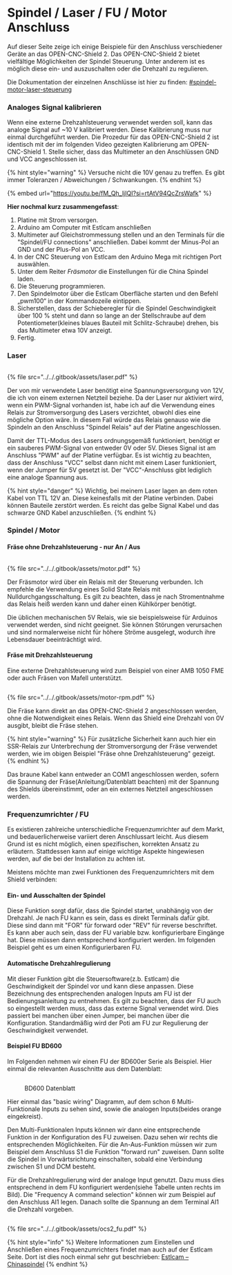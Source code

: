 # Spindel / Laser / FU / Motor Anschluss

Auf dieser Seite zeige ich einige Beispiele für den Anschluss verschiedener Geräte an das OPEN-CNC-Shield 2. Das OPEN-CNC-Shield 2 bietet vielfältige Möglichkeiten der Spindel Steuerung. Unter anderem ist es möglich diese ein- und auszuschalten oder die Drehzahl zu regulieren.

Die Dokumentation der einzelnen Anschlüsse ist hier zu finden: [#spindel-motor-laser-steuerung](../mainboard/anschluesse-jumper.md#spindel-motor-laser-steuerung "mention")

### Analoges Signal kalibrieren

Wenn eine externe Drehzahlsteuerung verwendet werden soll, kann das analoge Signal auf \~10 V kalibriert werden. Diese Kalibrierung muss nur einmal durchgeführt werden. Die Prozedur für das OPEN-CNC-Shield 2 ist identisch mit der im folgenden Video gezeigten Kalibrierung am OPEN-CNC-Shield 1. Stelle sicher, dass das Multimeter an den Anschlüssen GND und VCC angeschlossen ist.&#x20;

{% hint style="warning" %}
Versuche nicht die 10V genau zu treffen. Es gibt immer Toleranzen / Abweichungen / Schwankungen.
{% endhint %}

{% embed url="https://youtu.be/fM_Qh_ljIQI?si=rtAtV94QcZrsWafk" %}

**Hier nochmal kurz zusammengefasst**:

1. Platine mit Strom versorgen.
2. Arduino am Computer mit Estlcam anschließen
3. Multimeter auf Gleichstrommessung stellen und an den Terminals für die "Spindel/FU connections" anschließen. Dabei kommt der Minus-Pol an GND und der Plus-Pol an VCC.
4. In der CNC Steuerung von Estlcam den Arduino Mega mit richtigen Port auswählen.
5. Unter dem Reiter _Fräsmotor_ die Einstellungen für die China Spindel laden.
6. Die Steuerung programmieren.
7. Den Spindelmotor über die Estlcam Oberfläche starten und den Befehl „pwm100“ in der Kommandozeile eintippen.
8. Sicherstellen, dass der Schieberegler für die Spindel Geschwindigkeit über 100 % steht und dann so lange an der Stellschraube auf dem Potentiometer(kleines blaues Bauteil mit Schlitz-Schraube) drehen, bis das Multimeter etwa 10V anzeigt.
9. Fertig.

### Laser

<figure><img src="../../.gitbook/assets/laser.png" alt=""><figcaption></figcaption></figure>

{% file src="../../.gitbook/assets/laser.pdf" %}

Der von mir verwendete Laser benötigt eine Spannungsversorgung von 12V, die ich von einem externen Netzteil beziehe. Da der Laser nur aktiviert wird, wenn ein PWM-Signal vorhanden ist, habe ich auf die Verwendung eines Relais zur Stromversorgung des Lasers verzichtet, obwohl dies eine mögliche Option wäre. In diesem Fall würde das Relais genauso wie die Spindeln an den Anschluss "Spindel Relais" auf der Platine angeschlossen.

Damit der TTL-Modus des Lasers ordnungsgemäß funktioniert, benötigt er ein sauberes PWM-Signal von entweder 0V oder 5V. Dieses Signal ist am Anschluss "PWM" auf der Platine verfügbar. Es ist wichtig zu beachten, dass der Anschluss "VCC" selbst dann nicht mit einem Laser funktioniert, wenn der Jumper für 5V gesetzt ist. Der "VCC"-Anschluss gibt lediglich eine analoge Spannung aus.

{% hint style="danger" %}
Wichtig, bei meinem Laser lagen an dem roten Kabel von TTL 12V an. Diese keinesfalls mit der Platine verbinden. Dabei können Bauteile zerstört werden. Es reicht das gelbe Signal Kabel und das schwarze GND Kabel anzuschließen.
{% endhint %}

### Spindel / Motor

#### Fräse ohne Drehzahlsteuerung - nur An / Aus

<figure><img src="../../.gitbook/assets/motor.jpg" alt=""><figcaption></figcaption></figure>

{% file src="../../.gitbook/assets/motor.pdf" %}

Der Fräsmotor wird über ein Relais mit der Steuerung verbunden. Ich empfehle die Verwendung eines Solid State Relais mit Nulldurchgangsschaltung. Es gilt zu beachten, dass je nach Stromentnahme das Relais heiß werden kann und daher einen Kühlkörper benötigt.

Die üblichen mechanischen 5V Relais, wie sie beispielsweise für Arduinos verwendet werden, sind nicht geeignet. Sie können Störungen verursachen und sind normalerweise nicht für höhere Ströme ausgelegt, wodurch ihre Lebensdauer beeinträchtigt wird.

#### Fräse mit Drehzahlsteuerung

Eine externe Drehzahlsteuerung wird zum Beispiel von einer AMB 1050 FME oder auch Fräsen von Mafell unterstützt.

<figure><img src="../../.gitbook/assets/motor-rpm.jpg" alt=""><figcaption></figcaption></figure>

{% file src="../../.gitbook/assets/motor-rpm.pdf" %}

Die Fräse kann direkt an das OPEN-CNC-Shield 2 angeschlossen werden, ohne die Notwendigkeit eines Relais. Wenn das Shield eine Drehzahl von 0V ausgibt, bleibt die Fräse stehen.&#x20;

{% hint style="warning" %}
Für zusätzliche Sicherheit kann auch hier ein SSR-Relais zur Unterbrechung der Stromversorgung der Fräse verwendet werden, wie im obigen Beispiel "Fräse ohne Drehzahlsteuerung" gezeigt.
{% endhint %}

Das braune Kabel kann entweder an COM1 angeschlossen werden, sofern die Spannung der Fräse(Anleitung/Datenblatt beachten) mit der Spannung des Shields übereinstimmt, oder an ein externes Netzteil angeschlossen werden.

### Frequenzumrichter / FU

Es existieren zahlreiche unterschiedliche Frequenzumrichter auf dem Markt, und bedauerlicherweise variiert deren Anschlussart leicht. Aus diesem Grund ist es nicht möglich, einen spezifischen, korrekten Ansatz zu erläutern. Stattdessen kann auf einige wichtige Aspekte hingewiesen werden, auf die bei der Installation zu achten ist.

Meistens möchte man zwei Funktionen des Frequenzumrichters mit dem Shield verbinden:

#### Ein- und Ausschalten der Spindel

Diese Funktion sorgt dafür, dass die Spindel startet, unabhängig von der Drehzahl. Je nach FU kann es sein, dass es direkt Terminals dafür gibt. Diese sind dann mit "FOR" für forward oder "REV" für reverse beschriftet. Es kann aber auch sein, dass der FU variable bzw. konfigurierbare Eingänge hat. Diese müssen dann entsprechend konfiguriert werden. Im folgenden Beispiel geht es um einen Konfigurierbaren FU.

#### Automatische Drehzahlregulierung

Mit dieser Funktion gibt die Steuersoftware(z.b. Estlcam) die Geschwindigkeit der Spindel vor und kann diese anpassen. Diese Bezeichnung des entsprechenden analogen Inputs am FU ist der Bedienungsanleitung zu entnehmen. Es gilt zu beachten, dass der FU auch so eingestellt werden muss, dass das externe Signal verwendet wird. Dies passiert bei manchen über einen Jumper, bei manchen über die Konfiguration. Standardmäßig wird der Poti am FU zur Regulierung der Geschwindigkeit verwendet.

#### Beispiel FU BD600

Im Folgenden nehmen wir einen FU der BD600er Serie als Beispiel. Hier einmal die relevanten Ausschnitte aus dem Datenblatt:

<figure><img src="../../.gitbook/assets/FU-BD600-example.png" alt=""><figcaption><p>BD600 Datenblatt</p></figcaption></figure>

Hier einmal das "basic wiring" Diagramm, auf dem schon 6 Multi-Funktionale Inputs zu sehen sind, sowie die analogen Inputs(beides orange eingekreist).

Den Multi-Funktionalen Inputs können wir dann eine entsprechende Funktion in der Konfiguration des FU zuweisen. Dazu sehen wir rechts die entsprechenden Möglichkeiten. Für die An-Aus-Funktion müssen wir zum Beispiel dem Anschluss S1 die Funktion "forward run" zuweisen. Dann sollte die Spindel in Vorwärtsrichtung einschalten, sobald eine Verbindung zwischen S1 und DCM besteht.

Für die Drehzahlregulierung wird der analoge Input genutzt. Dazu muss dies entsprechend in dem FU konfiguriert werden(siehe Tabelle unten rechts im Bild). Die "Frequency A command selection" können wir zum Beispiel auf den Anschluss AI1 legen. Danach sollte die Spannung an dem Terminal AI1 die Drehzahl vorgeben.&#x20;

<figure><img src="../../.gitbook/assets/ocs2_fu.jpg" alt=""><figcaption></figcaption></figure>

{% file src="../../.gitbook/assets/ocs2_fu.pdf" %}

{% hint style="info" %}
Weitere Informationen zum Einstellen und Anschließen eines Frequenzumrichters findet man auch auf der Estlcam Seite. Dort ist dies noch einmal sehr gut beschrieben: [Estlcam – Chinaspindel](https://www.estlcam.de/chinaspindel.php)
{% endhint %}
